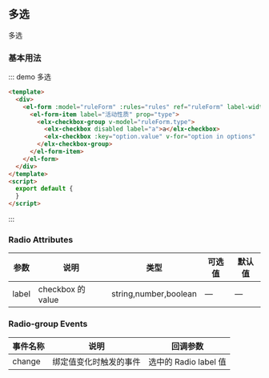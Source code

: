 <script>
  export default {
  	data() {
      return {
        ruleForm: {
          type: ['a', 'dw', 'bgbg'],
        },
        rules: {
          type: [
            { type: 'array', required: true, message: '请至少选择一个活动性质', trigger: 'change' }
          ]
        },
        options: [{label:"dw", value: "dw"}, {label:"bgbg", value: "bgbg"}, {label:"btbg", value: "btbg"}]
      };
    },
    methods: {
      submitForm(formName) {
        this.$refs[formName].validate((valid) => {
          if (valid) {
            alert('submit!');
          } else {
            console.log('error submit!!');
            return false;
          }
        });
      },
      resetForm(formName) {
        this.$refs[formName].resetFields();
      }
    }
  }
</script>

## 多选

多选

### 基本用法


::: demo 多选
```html
<template>
  <div>
    <el-form :model="ruleForm" :rules="rules" ref="ruleForm" label-width="100px" class="demo-ruleForm">
      <el-form-item label="活动性质" prop="type">
        <elx-checkbox-group v-model="ruleForm.type">
          <elx-checkbox disabled label="a">a</elx-checkbox>
          <elx-checkbox :key="option.value" v-for="option in options" :label="option.value">{{option.label}}</elx-checkbox>
        </elx-checkbox-group>
      </el-form-item>
    </el-form>
  </div>
</template>
<script>
  export default {
  }
</script>

```
:::

### Radio Attributes
| 参数      | 说明    | 类型      | 可选值       | 默认值   |
|---------- |-------- |---------- |-------------  |-------- |
| label     | checkbox 的 value   | string,number,boolean    |       —        |      —   |

### Radio-group Events
| 事件名称 | 说明 | 回调参数 |
|---------- |-------- |---------- |
| change  | 绑定值变化时触发的事件 |  选中的 Radio label 值  |

